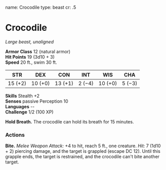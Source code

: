 name: Crocodile type: beast cr: .5

# Crocodile
_Large beast, unaligned_

**Armor Class** 12 (natural armor)    
**Hit Points** 19 (3d10 + 3)    
**Speed** 20 ft., swim 30 ft.

| STR     | DEX     | CON     | INT    | WIS     | CHA    |
| ------- | ------- | ------- | ------ | ------- | ------ |
| 15 (+2) | 10 (+0) | 13 (+1) | 2 (−4) | 10 (+0) | 5 (−3) |

**Skills** Stealth +2    
**Senses** passive Perception 10    
**Languages** --    
**Challenge** 1/2 (100 XP)

**Hold Breath.** The crocodile can hold its breath for 15 minutes.

### Actions
**Bite.** _Melee Weapon Attack:_ +4 to hit, reach 5 ft., one creature. _Hit:_ 7 (1d10 + 2) piercing damage, and the target is grappled (escape DC 12). Until this grapple ends, the target is restrained, and the crocodile can't bite another target.